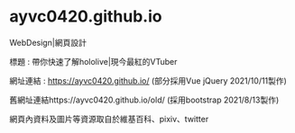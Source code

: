 # ayvc0420.github.io
WebDesign|網頁設計

標題 : 帶你快速了解hololive|現今最紅的VTuber

網址連結 : https://ayvc0420.github.io/ (部分採用Vue jQuery 2021/10/11製作)

舊網址連結https://ayvc0420.github.io/old/ (採用bootstrap 2021/8/13製作)

網頁內資料及圖片等資源取自於維基百科、pixiv、twitter